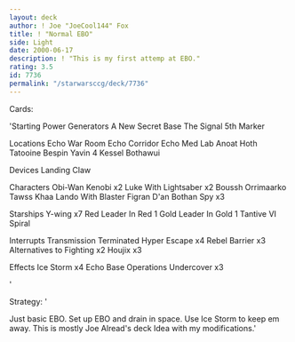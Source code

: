 ```yaml
---
layout: deck
author: ! Joe "JoeCool144" Fox
title: ! "Normal EBO"
side: Light
date: 2000-06-17
description: ! "This is my first attemp at EBO."
rating: 3.5
id: 7736
permalink: "/starwarsccg/deck/7736"
---
```

Cards: 

'Starting
Power Generators
A New Secret Base
The Signal
5th Marker

Locations
Echo War Room
Echo Corridor
Echo Med Lab
Anoat
Hoth
Tatooine
Bespin
Yavin 4
Kessel
Bothawui

Devices
Landing Claw

Characters
Obi-Wan Kenobi x2
Luke With Lightsaber x2
Boussh
Orrimaarko
Tawss Khaa
Lando With Blaster
Figran D'an
Bothan Spy x3

Starships
Y-wing x7
Red Leader In Red 1
Gold Leader In Gold 1
Tantive VI
Spiral

Interrupts
Transmission Terminated
Hyper Escape x4
Rebel Barrier x3
Alternatives to Fighting x2
Houjix x3

Effects
Ice Storm x4
Echo Base Operations
Undercover x3

'

Strategy: '

Just basic EBO. Set up EBO and drain in space. Use Ice Storm to keep em away. This is mostly Joe Alread's deck Idea with my modifications.'

